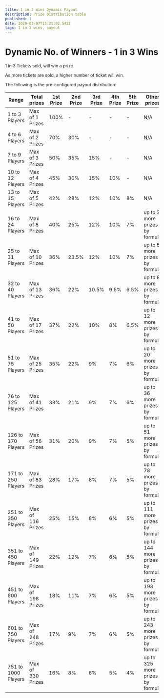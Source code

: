 ```yaml
---
title: 1 in 3 Wins Dynamic Payout
description: Prize Distribution table
published: 1
date: 2020-03-07T13:21:02.542Z
tags: 1 in 3 wins, payout
---
```


# Dynamic No. of Winners - 1 in 3 Wins

1 in 3 Tickets sold, will win a prize.

As more tickets are sold, a higher number of ticket will win.
   
The following is the pre-configured payout distribution:

|Range|Total prizes|1st<Br>Prize|2nd<Br>Prize|3rd<Br>Prize|4th<Br>Prize|5th<Br>Prize|Other prizes|Total|
 |--|--|--|--|--|--|--|--|--|
|1 to 3 Players|Max of 1 Prizes|100%|-|-|-|-|N/A|100%|
|4 to 6 Players|Max of 2 Prizes|70%|30%|-|-|-|N/A|100%|
|7 to 9 Players|Max of 3 Prizes|50%|35%|15%|-|-|N/A|100%|
|10 to 12 Players|Max of 4 Prizes|45%|30%|15%|10%|-|N/A|100%|
|13 to 15 Players|Max of 5 Prizes|42%|28%|12%|10%|8%|N/A|100%|
|16 to 24 Players|Max of 8 Prizes|40%|25%|12%|10%|7%|up to 3 more prizes by formula|100%|
|25 to 31 Players|Max of 10 Prizes|36%|23.5%|12%|10%|7%|up to 5 more prizes by formula|100%|
|32 to 40 Players|Max of 13 Prizes|36%|22%|10.5%|9.5%|6.5%|up to 8 more prizes by formula|100%|
|41 to 50 Players|Max of 17 Prizes|37%|22%|10%|8%|6.5%|up to 12 more prizes by formula|100%|
|51 to 75 Players|Max of 25 Prizes|35%|22%|9%|7%|6%|up to 20 more prizes by formula|100%|
|76 to 125 Players|Max of 41 Prizes|33%|21%|9%|7%|6%|up to 36 more prizes by formula|100%|
|126 to 170 Players|Max of 56 Prizes|31%|20%|9%|7%|5%|up to 51 more prizes by formula|100%|
|171 to 250 Players|Max of 83 Prizes|28%|17%|8%|7%|5%|up to 78 more prizes by formula|100%|
|251 to 350 Players|Max of 116 Prizes|25%|15%|8%|6%|5%|up to 111 more prizes by formula|100%|
|351 to 450 Players|Max of 149 Prizes|22%|12%|7%|6%|5%|up to 144 more prizes by formula|100%|
|451 to 600 Players|Max of 198 Prizes|18%|11%|7%|6%|5%|up to 193 more prizes by formula|100%|
|601 to 750 Players|Max of 248 Prizes|17%|9%|7%|6%|5%|up to 243 more prizes by formula|100%|
|751 to 1000 Players|Max of 330 Prizes|16%|8%|6%|5%|4%|up to 325 more prizes by formula|100%|


